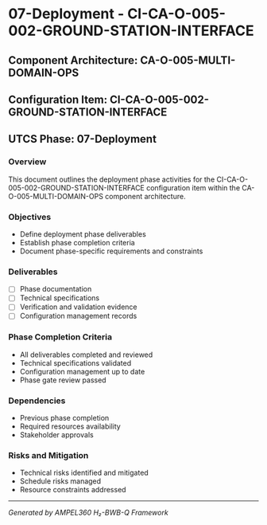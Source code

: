 # 07-Deployment - CI-CA-O-005-002-GROUND-STATION-INTERFACE

## Component Architecture: CA-O-005-MULTI-DOMAIN-OPS
## Configuration Item: CI-CA-O-005-002-GROUND-STATION-INTERFACE
## UTCS Phase: 07-Deployment

### Overview
This document outlines the deployment phase activities for the CI-CA-O-005-002-GROUND-STATION-INTERFACE configuration item within the CA-O-005-MULTI-DOMAIN-OPS component architecture.

### Objectives
- Define deployment phase deliverables
- Establish phase completion criteria
- Document phase-specific requirements and constraints

### Deliverables
- [ ] Phase documentation
- [ ] Technical specifications
- [ ] Verification and validation evidence
- [ ] Configuration management records

### Phase Completion Criteria
- All deliverables completed and reviewed
- Technical specifications validated
- Configuration management up to date
- Phase gate review passed

### Dependencies
- Previous phase completion
- Required resources availability
- Stakeholder approvals

### Risks and Mitigation
- Technical risks identified and mitigated
- Schedule risks managed
- Resource constraints addressed

---
*Generated by AMPEL360 H₂-BWB-Q Framework*
